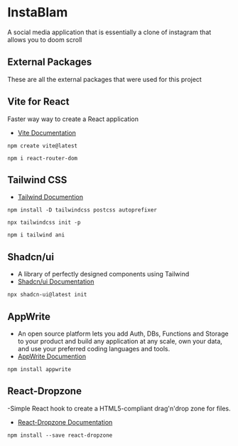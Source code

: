# InstaBlam
A social media application that is essentially a clone of instagram that allows you to doom scroll
## External Packages 

These are all the external packages that were used for this project




## Vite for React 

Faster way way to create a React application
- [Vite Documentation](https://vitejs.dev/guide/) 

```
npm create vite@latest
```

```
npm i react-router-dom
```
## Tailwind CSS
- [Tailwind Documention](https://tailwindcss.com/docs/guides/vite)

```
npm install -D tailwindcss postcss autoprefixer
```
```
npx tailwindcss init -p
```
```
npm i tailwind ani
```


## Shadcn/ui
- A library of perfectly designed components using Tailwind
- [Shadcn/ui Documentation](https://ui.shadcn.com/docs/installation/vite)
```
npx shadcn-ui@latest init
```

## AppWrite
- An open source platform lets you add Auth, DBs, Functions and Storage to your product and build any application at any scale, own your data, and use your preferred coding languages and tools.
- [AppWrite Documention](https://appwrite.io/docs)

```
npm install appwrite
```


## React-Dropzone
-Simple React hook to create a HTML5-compliant drag'n'drop zone for files.
- [React-Dropzone Documentation](https://react-dropzone.js.org/)
```
npm install --save react-dropzone
```

